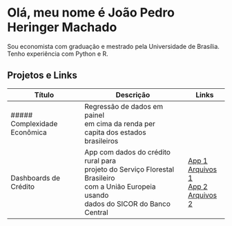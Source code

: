 # Olá, meu nome é João Pedro Heringer Machado 

Sou economista com graduação e mestrado pela Universidade de Brasília. Tenho experiência com Python e R. 

## Projetos e Links

|Título|Descrição|Links|
|---|---|---|
|##### Complexidade <br> Econômica| Regressão de dados em painel <br> em cima da renda per <br> capita dos estados brasileiros||
|Dashboards de Crédito|App com dados do crédito rural para <br> projeto do Serviço Florestal Brasileiro <br> com a União Europeia usando <br> dados do SICOR do Banco Central|[App 1](https://app-credito-programas.onrender.com/) <br> [Arquivos 1](https://github.com/jpeconomia/app-credito-programas) <br> [App 2](https://dash-credito-rural.onrender.com/) <br> [Arquivos 2](https://github.com/jpeconomia/Dados-de-Cr-dito-Rural)|



<!--
**jpeconomia/jpeconomia** is a ✨ _special_ ✨ repository because its `README.md` (this file) appears on your GitHub profile.

Here are some ideas to get you started:

- 🔭 I’m currently working on ...
- 🌱 I’m currently learning ...
- 👯 I’m looking to collaborate on ...
- 🤔 I’m looking for help with ...
- 💬 Ask me about ...
- 📫 How to reach me: ...
- 😄 Pronouns: ...
- ⚡ Fun fact: ...
-->

